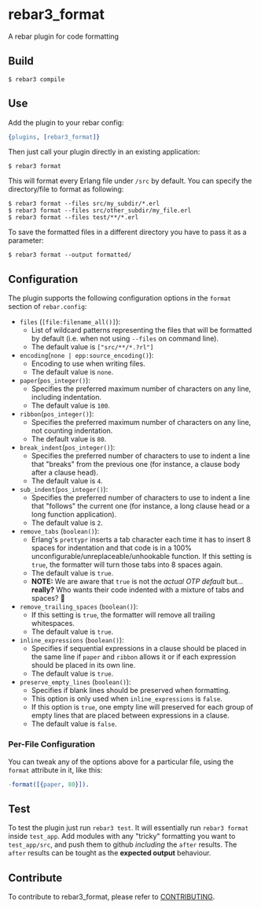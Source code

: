 # rebar3_format

A rebar plugin for code formatting

## Build

    $ rebar3 compile

## Use

Add the plugin to your rebar config:

```erlang
{plugins, [rebar3_format]}
```

Then just call your plugin directly in an existing application:

    $ rebar3 format

This will format every Erlang file under `/src` by default. You can specify the directory/file to format as following:

    $ rebar3 format --files src/my_subdir/*.erl
    $ rebar3 format --files src/other_subdir/my_file.erl
    $ rebar3 format --files test/**/*.erl

To save the formatted files in a different directory you have to pass it as a parameter:

    $ rebar3 format --output formatted/

## Configuration

The plugin supports the following configuration options in the `format` section of `rebar.config`:

* `files` (`[file:filename_all()]`):
    - List of wildcard patterns representing the files that will be formatted by default (i.e. when not using `--files` on command line).
    - The default value is `["src/**/*.?rl"]`
* `encoding`(`none | epp:source_encoding()`):
    - Encoding to use when writing files.
    - The default value is `none`.
* `paper`(`pos_integer()`):
    - Specifies the preferred maximum number of characters on any line, including indentation.
    - The default value is `100`.
* `ribbon`(`pos_integer()`):
    - Specifies the preferred maximum number of characters on any line, not counting indentation.
    - The default value is `80`.
* `break_indent`(`pos_integer()`):
    - Specifies the preferred number of characters to use to indent a line that "breaks" from the previous one (for instance, a clause body after a clause head).
    - The default value is `4`.
* `sub_indent`(`pos_integer()`):
    - Specifies the preferred number of characters to use to indent a line that "follows" the current one (for instance, a long clause head or a long function application).
    - The default value is `2`.
* `remove_tabs` (`boolean()`):
    - Erlang's `prettypr` inserts a tab character each time it has to insert 8 spaces for indentation and that code is in a 100% unconfigurable/unreplaceable/unhookable function. If this setting is `true`, the formatter will turn those tabs into 8 spaces again.
    - The default value is `true`.
    - **NOTE:** We are aware that `true` is not the _actual OTP default_ but... **really?** Who wants their code indented with a mixture of tabs and spaces? 🙈
* `remove_trailing_spaces` (`boolean()`):
    - If this setting is `true`, the formatter will remove all trailing whitespaces.
    - The default value is `true`.
* `inline_expressions` (`boolean()`):
    - Specifies if sequential expressions in a clause should be placed in the same line if `paper` and `ribbon` allows it or if each expression should be placed in its own line.
    - The default value is `true`.
* `preserve_empty_lines` (`boolean()`):
    - Specifies if blank lines should be preserved when formatting.
    - This option is only used when `inline_expressions` is `false`.
    - If this option is `true`, one empty line will preserved for each group of empty lines that are placed between expressions in a clause.
    - The default value is `false`.

### Per-File Configuration

You can tweak any of the options above for a particular file, using the `format` attribute in it, like this:

```erlang
-format([{paper, 80}]).
```

## Test

To test the plugin just run `rebar3 test`.
It will essentially run `rebar3 format` inside `test_app`.
Add modules with any "tricky" formatting you want to `test_app/src`, and push them to github _including_ the `after` results.
The `after` results can be tought as the **expected output** behaviour.

## Contribute

To contribute to rebar3_format, please refer to [CONTRIBUTING](CONTRIBUTING.md).
